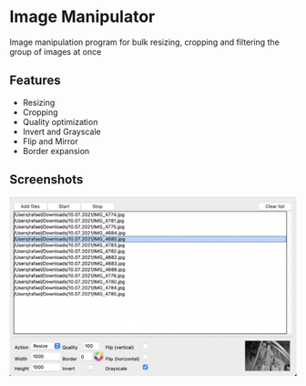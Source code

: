 # Image Manipulator

Image manipulation program for bulk resizing, cropping and filtering the group of images at once

## Features
- Resizing
- Cropping
- Quality optimization
- Invert and Grayscale
- Flip and Mirror
- Border expansion

## Screenshots

<img src="/screenshots/screenshot.png" alt="Image manupulator screenshot" width="720" />

